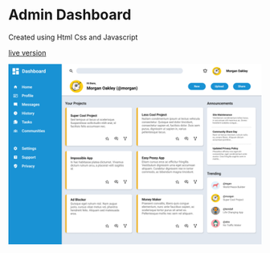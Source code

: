 # Admin Dashboard

Created using Html Css and Javascript

[live version](https://mubashirwaheed.github.io/admin-dashboard/)

![design](design.png)
